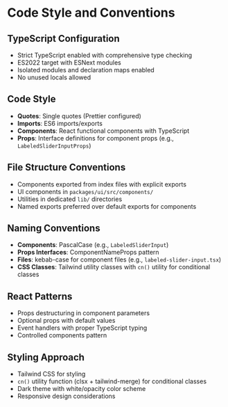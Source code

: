 # Code Style and Conventions

## TypeScript Configuration
- Strict TypeScript enabled with comprehensive type checking
- ES2022 target with ESNext modules
- Isolated modules and declaration maps enabled
- No unused locals allowed

## Code Style
- **Quotes**: Single quotes (Prettier configured)
- **Imports**: ES6 imports/exports
- **Components**: React functional components with TypeScript
- **Props**: Interface definitions for component props (e.g., `LabeledSliderInputProps`)

## File Structure Conventions
- Components exported from index files with explicit exports
- UI components in `packages/ui/src/components/`
- Utilities in dedicated `lib/` directories
- Named exports preferred over default exports for components

## Naming Conventions
- **Components**: PascalCase (e.g., `LabeledSliderInput`)
- **Props Interfaces**: ComponentNameProps pattern
- **Files**: kebab-case for component files (e.g., `labeled-slider-input.tsx`)
- **CSS Classes**: Tailwind utility classes with `cn()` utility for conditional classes

## React Patterns
- Props destructuring in component parameters
- Optional props with default values
- Event handlers with proper TypeScript typing
- Controlled components pattern

## Styling Approach
- Tailwind CSS for styling
- `cn()` utility function (clsx + tailwind-merge) for conditional classes
- Dark theme with white/opacity color scheme
- Responsive design considerations